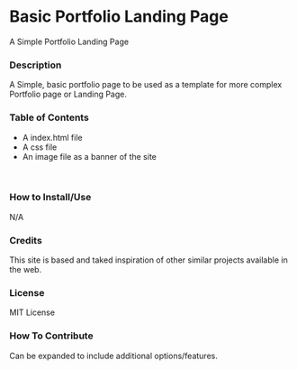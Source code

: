 # Basic Portfolio Landing Page
A Simple Portfolio Landing Page
<br>
<H3>Description</H3>
	<p>A Simple, basic portfolio page to be used as a template for more complex Portfolio page or Landing Page.

<br>
<H3>Table of Contents</H3>
	<ul>
	<li>A index.html file</li>
	<li>A css file</li>
	<li>An image file as a banner of the site</li>
	</ul>

<br>
<H3>How to Install/Use</H3>
	<p>N/A

<br>
<H3>Credits</H3>
	<p>This site is based and taked inspiration of other similar projects available in the web.

<br>
<H3>License</H3>
	<p>MIT License

<br>
<H3>How To Contribute</H3>
	<P>Can be expanded to include additional options/features.


